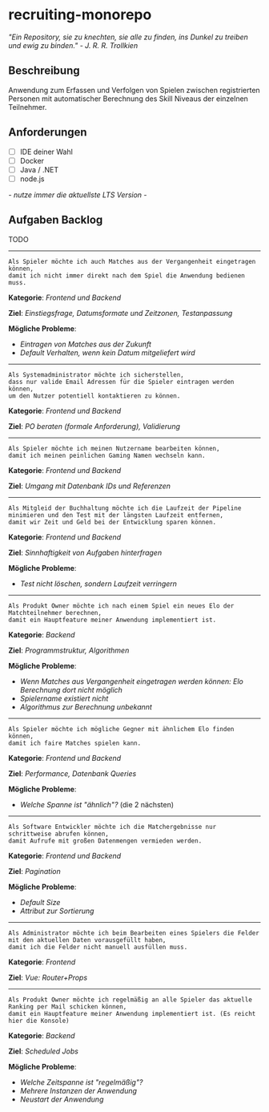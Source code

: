 # recruiting-monorepo

*"Ein Repository, sie zu knechten, sie alle zu finden, ins Dunkel zu treiben und ewig zu binden." - J. R. R. Trollkien*

## Beschreibung

Anwendung zum Erfassen und Verfolgen von Spielen zwischen registrierten Personen mit automatischer Berechnung des Skill Niveaus der einzelnen Teilnehmer.

## Anforderungen

- [ ] IDE deiner Wahl
- [ ] Docker
- [ ] Java / .NET
- [ ] node.js

*- nutze immer die aktuellste LTS Version -*

## Aufgaben Backlog

TODO

---

```
Als Spieler möchte ich auch Matches aus der Vergangenheit eingetragen können,
damit ich nicht immer direkt nach dem Spiel die Anwendung bedienen muss.
```
**Kategorie**: *Frontend und Backend*

**Ziel**: *Einstiegsfrage, Datumsformate und Zeitzonen, Testanpassung*

**Mögliche Probleme**:
- *Eintragen von Matches aus der Zukunft*
- *Default Verhalten, wenn kein Datum mitgeliefert wird*
---

```
Als Systemadministrator möchte ich sicherstellen,
dass nur valide Email Adressen für die Spieler eintragen werden können,
um den Nutzer potentiell kontaktieren zu können.
```
**Kategorie**: *Frontend und Backend*

**Ziel**: *PO beraten (formale Anforderung), Validierung*

---

```
Als Spieler möchte ich meinen Nutzername bearbeiten können,
damit ich meinen peinlichen Gaming Namen wechseln kann.
```
**Kategorie**: *Frontend und Backend*

**Ziel**: *Umgang mit Datenbank IDs und Referenzen*

---

```
Als Mitgleid der Buchhaltung möchte ich die Laufzeit der Pipeline minimieren und den Test mit der längsten Laufzeit entfernen,
damit wir Zeit und Geld bei der Entwicklung sparen können.
```
**Kategorie**: *Frontend und Backend*

**Ziel**: *Sinnhaftigkeit von Aufgaben hinterfragen*

**Mögliche Probleme**:
- *Test nicht löschen, sondern Laufzeit verringern*
---

```
Als Produkt Owner möchte ich nach einem Spiel ein neues Elo der Matchteilnehmer berechnen,
damit ein Hauptfeature meiner Anwendung implementiert ist.
```
**Kategorie**: *Backend*

**Ziel**: *Programmstruktur, Algorithmen*

**Mögliche Probleme**:
- *Wenn Matches aus Vergangenheit eingetragen werden können: Elo Berechnung dort nicht möglich*
- *Spielername existiert nicht*
- *Algorithmus zur Berechnung unbekannt*
---

```
Als Spieler möchte ich mögliche Gegner mit ähnlichem Elo finden können,
damit ich faire Matches spielen kann.
```
**Kategorie**: *Frontend und Backend*

**Ziel**: *Performance, Datenbank Queries*

**Mögliche Probleme**:
- *Welche Spanne ist "ähnlich"?* (die 2 nächsten)
---

```
Als Software Entwickler möchte ich die Matchergebnisse nur schrittweise abrufen können,
damit Aufrufe mit großen Datenmengen vermieden werden.
```
**Kategorie**: *Frontend und Backend*

**Ziel**: *Pagination*

**Mögliche Probleme**:
- *Default Size*
- *Attribut zur Sortierung*
---

```
Als Administrator möchte ich beim Bearbeiten eines Spielers die Felder mit den aktuellen Daten vorausgefüllt haben,
damit ich die Felder nicht manuell ausfüllen muss.
```
**Kategorie**: *Frontend*

**Ziel**: *Vue: Router+Props*

---

```
Als Produkt Owner möchte ich regelmäßig an alle Spieler das aktuelle Ranking per Mail schicken können,
damit ein Hauptfeature meiner Anwendung implementiert ist. (Es reicht hier die Konsole)
```
**Kategorie**: *Backend*

**Ziel**: *Scheduled Jobs*

**Mögliche Probleme**:
- *Welche Zeitspanne ist "regelmäßig"?*
- *Mehrere Instanzen der Anwendung*
- *Neustart der Anwendung*